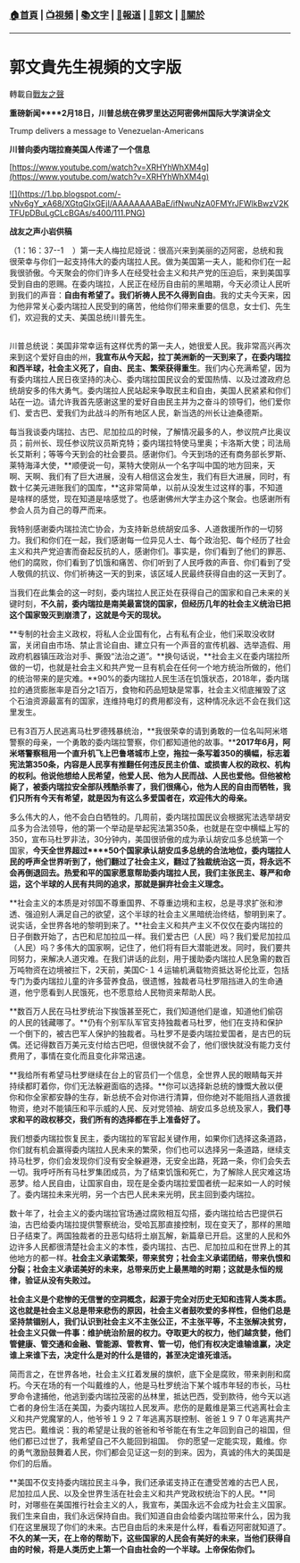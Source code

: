 ###  [:house:首頁](https://github.com/ourhimalayas/home) | [:tv:視頻](https://github.com/ourhimalayas/videos) | [:books:文字](https://github.com/ourhimalayas/txt) | [:newspaper:報道](https://github.com/ourhimalayas/news) | [:eagle:郭文](https://github.com/ourhimalayas/guomedia) | [:pray:關於](https://github.com/ourhimalayas/home/tree/master/about)
---
# 郭文貴先生視頻的文字版
轉載自[戰友之聲](http://littleantvoice.blogspot.com)

**重磅新闻****2月18日，川普总统在佛罗里达迈阿密佛州国际大学演讲全文**


Trump delivers a message to Venezuelan-Americans


**川普向委内瑞拉裔美国人传递了一个信息**


[https://www.youtube.com/watch?v=XRHYhWhXM4g](https://www.youtube.com/watch?v=XRHYhWhXM4g)


[!\[\](https://1.bp.blogspot.com/-vNv6gY_xA68/XGtqGIxGEjI/AAAAAAAABaE/ifNwuNzA0FMYrJFWlkBwzV2KTFUpDBuLgCLcBGAs/s400/111.PNG)](https://1.bp.blogspot.com/-vNv6gY_xA68/XGtqGIxGEjI/AAAAAAAABaE/ifNwuNzA0FMYrJFWlkBwzV2KTFUpDBuLgCLcBGAs/s1600/111.PNG)

**战友之声小岩供稿**


（1：16：37--1&nbsp;&nbsp;&nbsp; ）第一夫人梅拉尼娅说：很高兴来到美丽的迈阿密，总统和我很荣幸与你们一起支持伟大的委内瑞拉人民。做为美国第一夫人，能和你们在一起我很骄傲。今天聚会的你们许多人在经受社会主义和共产党的压迫后，来到美国享受到自由的恩赐。在委内瑞拉，人民正在经历自由前的黑暗期，今天必须让人民听到我们的声音：**自由有希望了。我们祈祷人民不久得到自由**。我的丈夫今天来，因为他非常关心委内瑞拉人民受到的痛苦，他给你们带来重要的信息，女士们、先生们，欢迎我的丈夫、美国总统川普先生。&nbsp;
&nbsp; &nbsp; &nbsp; &nbsp; &nbsp; &nbsp; &nbsp; &nbsp; &nbsp; &nbsp; &nbsp; &nbsp; &nbsp; &nbsp; &nbsp; &nbsp; &nbsp; &nbsp; &nbsp; &nbsp; &nbsp; &nbsp; &nbsp; &nbsp; &nbsp; &nbsp; &nbsp; &nbsp; &nbsp; &nbsp; &nbsp; &nbsp; &nbsp; &nbsp; &nbsp; &nbsp; &nbsp; &nbsp; &nbsp; &nbsp; &nbsp; &nbsp; &nbsp; &nbsp; &nbsp; &nbsp; &nbsp; &nbsp; &nbsp; &nbsp; &nbsp; &nbsp; &nbsp; &nbsp; &nbsp; &nbsp; &nbsp; &nbsp;&nbsp;

川普总统说：美国非常幸运有这样优秀的第一夫人，她很爱人民。我非常高兴再次来到这个爱好自由的州，**我宣布从今天起，拉丁美洲新的一天到来了，在委内瑞拉和西半球，社会主义死了，自由、民主、繁荣获得重生**。我们内心充满希望，因为有委内瑞拉人民日夜坚持的决心、委内瑞拉国民议会的爱国热情、以及过渡政府总统胡安多的伟大勇气。委内瑞拉人民站起来争取民主和自由，美国人民紧紧和你们站在一边。请允许我首先感谢这里的爱好自由民主并为之奋斗的领导们，他们爱你们、爱古巴、爱我们为此战斗的所有地区人民，新当选的州长让迪桑德斯。


每当我谈委内瑞拉、古巴、尼加拉瓜的时候，了解情况最多的人，参议院卢比奥议员；前州长、现任参议院议员斯克特；委内瑞拉特使马里奥；卡洛斯大使；司法局长艾斯利；等等今天到会的社会要员。感谢你们。今天到场的还有商务部长罗斯、莱特海泽大使，**顺便说一句，莱特大使刚从一个名字叫中国的地方回来，天啊、天啊、我们有了巨大进展，没有人相信这会发生，我们有巨大进展，同时，有数十亿美元进账我们的国库，**这非常简单，以前从没发生过这样的事，不知道是啥样的感觉，现在知道是啥感觉了。也感谢佛州大学主办这个聚会。也感谢所有参会人员为自己的尊严而来。


我特别感谢委内瑞拉流亡协会，为支持新总统胡安瓜多、人道救援所作的一切努力。我们和你们在一起，我们感谢每一位异见人士、每个政治犯、每个经历了社会主义和共产党迫害而奋起反抗的人，感谢你们。事实是，你们看到了他们的罪恶、他们的腐败，你们看到了饥饿和痛苦、你们听到了人民呼救的声音、你们看到了受人敬佩的抗议、你们祈祷这一天的到来，该区域人民最终获得自由的这一天到了。


当我们在此集会的这一时刻，委内瑞拉人民正处在获得自己的国家和自己未来的关键时刻，**不久前，委内瑞拉是南美最富饶的国家，但经历几年的社会主义统治已把这个国家毁灭到崩溃了，这就是今天的现状。**


**专制的社会主义政权，将私人企业国有化，占有私有企业，他们采取没收财富，关闭自由市场、禁止言论自由、建立只有一个声音的宣传机器、选举造假、用政府机器镇压政治对手、撕毁“法治之道”。**换句话说，**社会主义在委内瑞拉所做的一切，也就是社会主义和共产党一旦有机会在任何一个地方统治所做的，他们的统治带来的是灾难。**90%的委内瑞拉人民生活在饥饿状态，2018年，委内瑞拉的通货膨胀率是百分之1百万，食物和药品短缺是常事，社会主义彻底摧毁了这个石油资源最富有的国家，连维持电灯的费用都没有，这种情况永远不会在我们这里发生。


已有3百万人民逃离马杜罗德残暴统治，**我很荣幸的请到勇敢的一位名叫阿米塔警察的母亲，一个勇敢的委内瑞拉警察，你们都知道他的故事。****2017年6月，阿米塔警察租用一个直升机飞上巴鲁塔城市上空，拖拉一条写着350的横幅，标志着宪法第350条，内容是人民享有推翻任何违反民主价值、或损害人权的政权、机构的权利。他说他想给人民希望，他爱人民、他为人民而战、人民也爱他。但他被枪毙了，被委内瑞拉安全部队残酷杀害了，我们很痛心，他为人民的自由而牺牲，我们只所有今天有希望，就是因为有这么多爱国者在，欢迎伟大的母亲。**


多么伟大的人，他不会白白牺牲的。几周前，委内瑞拉国民议会根据宪法选举胡安瓜多为合法领导，他的第一个举动是举起宪法第350条，也就是在空中横幅上写的350，宣布马杜罗非法，30分钟内，美国很骄傲的成为承认胡安瓜多总统第一个国家，**今天全世界超过****50个国家承认胡安瓜多总统的合法地位，委内瑞拉人民的呼声全世界听到了，他们翻过了社会主义，翻过了独裁统治这一页，将永远不会再倒退回去。热爱和平的国家愿意帮助委内瑞拉人民，我们主张民主、尊严和命运，这个半球的人民有共同的追求，那就是摒弃社会主义理念。**


**社会主义的本质是对邻国不尊重国界、不尊重边境和主权，总是寻求扩张和渗透、强迫别人满足自己的欲望，这个半球的社会主义黑暗统治终结，黎明到来了。说实话，全世界各地的黎明到来了。**社会主义和共产主义不仅仅在委内瑞拉的日子倒数开始了，古巴和尼加拉瓜一样。我们爱古巴（人民）吗？我们爱尼加拉瓜（人民）吗？多伟大的国家啊，记住了，他们将有巨大潜能迸发。同时，我们要共同努力，来解决人道灾难。在我们讲话的此刻，用于援助委内瑞拉人民急需的数百万吨物资在边境被拦下，2天前，美国C-１４运输机满载物资抵达哥伦比亚，包括专门为委内瑞拉儿童的许多营养食品，很遗憾，独裁者马杜罗阻挡进入的生命通道，他宁愿看到人民饿死，也不愿意给人民物资来帮助人民。


**数百万人民在马杜罗统治下挨饿甚至死亡，我们知道他们是谁，知道他们偷窃的人民的钱藏哪了。**仍有个别军队军官支持独裁者马杜罗，他们在支持和保护一个倒下的，被古巴军人保护的独裁者。马杜罗不是委内瑞拉爱国者，是古巴的玩偶。还记得数百万美元支付给古巴吧，但很快就不会了，他们很快就没有能力支付费用了，事情在变化而且变化非常迅速。


**我给所有希望马杜罗继续在台上的官员们一个信息，全世界人民的眼睛每天并持续都盯着你，你们无法躲避面临的选择。**你可以选择新总统的慷慨大赦以便你和你全家都安静的生存，新总统不会对你进行清算，但你绝对不能阻挡人道救援物资，绝对不能镇压和平示威的人民、反对党领袖、胡安瓜多总统及家人，**我们寻求和平的政权移交，我们所有的选择都在手上准备好了。**


我们想委内瑞拉恢复民主，委内瑞拉的军官起关键作用，如果你们选择这条道路，你们就有机会赢得委内瑞拉人民未来的繁荣，你们也可以选择另一条道路，继续支持马杜罗，你们会发现你们没有安全躲避港，无安全出路，死路一条，你们会失去一切。我呼吁所有马杜罗集团成员，为了结束饥饿和死亡，为了解除人民灾难这场恶梦。给人民自由，让国家自由，现在是全委内瑞拉爱国者统一起来如一人的时候了。委内瑞拉未来光明，另一个古巴人民未来光明，民主回到委内瑞拉。


数十年了，社会主义的委内瑞拉官场通过腐败相互勾搭，委内瑞拉给古巴提供石油，古巴给委内瑞拉提供警察统治，受哈瓦那直接控制，现在变天了，那样的黑暗日子结束了。两国独裁者的丑恶勾结将土崩瓦解，新篇章已开启。这里的人民和外边许多人民都很清楚社会主义的本性，委内瑞拉、古巴、尼加拉瓜和在世界上的其他地方的都一样。**社会主义承诺繁荣，带来贫穷；社会主义承诺团结，带来仇恨和分裂；社会主义承诺美好的未来，总带来历史上最黑暗的时期；这就是永恒的规律，验证从没有失败过。**


**社会主义是个悲惨的无信誉的空洞概念，起源于完全对历史无知和违背人类本质。这也就是社会主义总是带来悲伤的原因，社会主义者鼓吹爱的多样性，但他们总是坚持禁锢别人，我们认识到社会主义不主张公正，不主张平等，不主张解决贫穷，社会主义只做一件事：维护统治阶层的权力。夺取更大的权力，他们越贪婪，他们管健康、管交通和金融、管能源、管教育、管一切，他们有权决定谁输谁赢，决定谁上来谁下去，决定什么是对的什么是错的，甚至决定谁死谁活。**


简而言之，在世界各地，社会主义扛着发展的旗帜，底下全是腐败，带来剥削和腐朽。今天在场的有一个叫戴维的人，他是马杜罗统治下某个城市年轻的市长，马杜罗命令逮捕他，他逃到委内瑞拉茂密的丛林里，抵达巴西，受到款待，他今天以逃亡者的身份生活在美国，为委内瑞拉人民发声。悲伤的是戴维是第三代逃离社会主义和共产党魔掌的人，他爷爷１９２７年逃离苏联控制、爸爸１９７０年逃离共产党古巴。戴维说：我的希望是让我的爸爸和爷爷能在有生之年回到自己的祖国，但他们都已过世了，我希望自己不久能回到祖国。　你的愿望一定能实现，戴维。你的勇气激励鼓舞着人民，你们都会见证这一刻的到来。因为，真诚的伟大的美国是你们的后盾。


**美国不仅支持委内瑞拉民主斗争，我们还承诺支持正在遭受苦难的古巴人民，尼加拉瓜人民、以及全世界生活在社会主义和共产党政权统治下的人民。**同时，对哪些在美国推行社会主义的人，我宣布，美国永远不会成为社会主义国家。我们生来自由，我们永远保持自由。我们知道自由会给委内瑞拉带来什么，因为我们在这里展现了你们的未来。古巴自由后的未来是什么样，看看迈阿密就知道了。**不久的某一天，在上帝的帮助下，这些国家的人民会有美好的未来，当他们获得自由的时候，将是人类历史上第一个自由社会的一个半球。上帝保佑你们。**